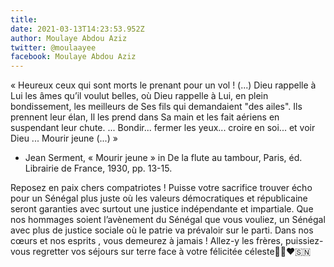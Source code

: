```yaml
---
title: 
date: 2021-03-13T14:23:53.952Z
author: Moulaye Abdou Aziz 
twitter: @moulaayee
facebook: Moulaye Abdou Aziz 
---
```


« Heureux ceux qui sont morts le prenant pour un vol ! (...) Dieu rappelle à Lui les âmes qu’il voulut belles,
où Dieu rappelle à Lui, en plein bondissement,
les meilleurs de Ses fils qui demandaient "des ailes".
Ils prennent leur élan, Il les prend dans Sa main
et les fait aériens en suspendant leur chute.
... Bondir... fermer les yeux... croire en soi... et voir Dieu ... Mourir jeune (...) »
- Jean Serment, « Mourir jeune » in De la flute au tambour, Paris, éd. Librairie de France, 1930, pp. 13-15.

Reposez en paix chers compatriotes ! Puisse votre sacrifice trouver écho pour un Sénégal plus juste où les valeurs démocratiques et républicaine seront garanties avec surtout une justice indépendante et impartiale.
Que nos hommages soient l’avènement du Sénégal que vous vouliez, un Sénégal avec plus de justice sociale où le patrie va prévaloir sur le parti. 
Dans nos cœurs et nos esprits , vous demeurez à jamais ! Allez-y les frères, puissiez-vous regretter vos séjours sur terre face à votre félicitée céleste🙏🏽❤️🇸🇳